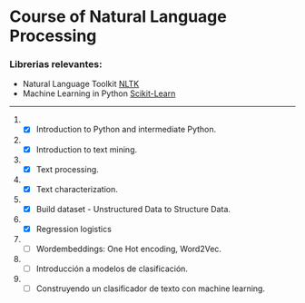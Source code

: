 # **Course of Natural Language Processing**

### **Librerias relevantes:**
* Natural Language Toolkit [NLTK](https://www.nltk.org/)
* Machine Learning in Python [Scikit-Learn](https://scikit-learn.org/stable/)
---
1. - [x] Introduction to Python and intermediate Python.
2. - [x] Introduction to text mining.
3. - [x] Text processing.
4. - [x] Text characterization.
5. - [x] Build dataset - Unstructured Data to Structure Data.
6. - [x] Regression logistics
7. - [ ] Wordembeddings: One Hot encoding, Word2Vec.
8. - [ ] Introducción a modelos de clasificación.
9. - [ ] Construyendo un clasificador de texto con machine learning.
